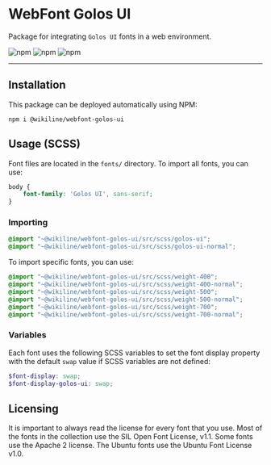 # WebFont Golos UI

Package for integrating `Golos UI` fonts in a web environment.

![npm](https://img.shields.io/npm/v/@wikiline/webfont-golos-ui?style=for-the-badge)
![npm](https://img.shields.io/npm/dm/@wikiline/webfont-golos-ui?style=for-the-badge)
![npm](https://img.shields.io/npm/dt/@wikiline/webfont-golos-ui?style=for-the-badge)
___

## Installation

This package can be deployed automatically using NPM:

```
npm i @wikiline/webfont-golos-ui
```

## Usage (SCSS)

Font files are located in the `fonts/` directory. To import all fonts, you can use:

```scss
body {
    font-family: 'Golos UI', sans-serif;
}
```

### Importing

```scss
@import "~@wikiline/webfont-golos-ui/src/scss/golos-ui";
@import "~@wikiline/webfont-golos-ui/src/scss/golos-ui-normal";
```

To import specific fonts, you can use:

```scss
@import "~@wikiline/webfont-golos-ui/src/scss/weight-400";
@import "~@wikiline/webfont-golos-ui/src/scss/weight-400-normal";
@import "~@wikiline/webfont-golos-ui/src/scss/weight-500";
@import "~@wikiline/webfont-golos-ui/src/scss/weight-500-normal";
@import "~@wikiline/webfont-golos-ui/src/scss/weight-700";
@import "~@wikiline/webfont-golos-ui/src/scss/weight-700-normal";
```

### Variables

Each font uses the following SCSS variables to set the font display property with the default `swap` value if SCSS
variables are not defined:

```scss
$font-display: swap;
$font-display-golos-ui: swap;
```

## Licensing

It is important to always read the license for every font that you use. Most of the fonts in the collection use the SIL
Open Font License, v1.1. Some fonts use the Apache 2 license. The Ubuntu fonts use the Ubuntu Font License v1.0.
